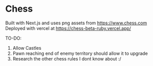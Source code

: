 # Chess

Built with Next.js and uses png assets from https://www.chess.com \
Deployed with vercel at https://chess-beta-ruby.vercel.app/

TO-DO:

1. Allow Castles
2. Pawn reaching end of enemy territory should allow it to upgrade
3. Research the other chess rules I dont know about :/
